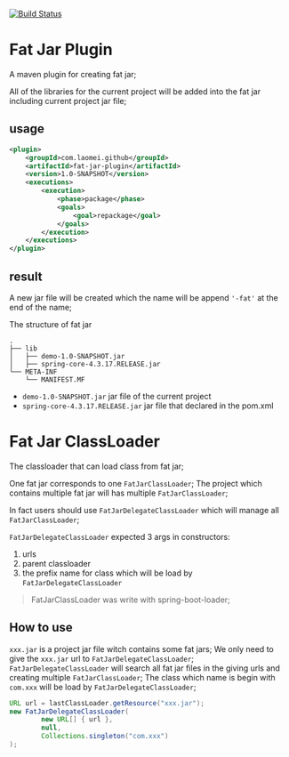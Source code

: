 [![Build Status](https://travis-ci.org/sweat123/fat-jar-isolation.svg?branch=master)](https://travis-ci.org/sweat123/fat-jar-isolation)

# Fat Jar Plugin

A maven plugin for creating fat jar; 

All of the libraries for the current project will be added into the fat jar including current project jar file;

## usage

```xml
<plugin>
    <groupId>com.laomei.github</groupId>
    <artifactId>fat-jar-plugin</artifactId>
    <version>1.0-SNAPSHOT</version>
    <executions>
        <execution>
            <phase>package</phase>
            <goals>
                <goal>repackage</goal>
            </goals>
        </execution>
    </executions>
</plugin>
```

## result

A new jar file will be created which the name will be append `'-fat'` at the end of the name;

The structure of fat jar

```text
.
├── lib
│   ├── demo-1.0-SNAPSHOT.jar
│   ├── spring-core-4.3.17.RELEASE.jar
└── META-INF
    └── MANIFEST.MF
```

- `demo-1.0-SNAPSHOT.jar` jar file of the current project
- `spring-core-4.3.17.RELEASE.jar` jar file that declared in the pom.xml

# Fat Jar ClassLoader

The classloader that can load class from fat jar;

One fat jar corresponds to one `FatJarClassLoader`; The project which contains multiple fat jar will has multiple `FatJarClassLoader`;

In fact users should use `FatJarDelegateClassLoader` which will manage all `FatJarClassLoader`;
 
`FatJarDelegateClassLoader` expected 3 args in constructors:
 
1. urls
2. parent classloader
3. the prefix name for class which will be load by `FatJarDelegateClassLoader`

>FatJarClassLoader was write with spring-boot-loader;

## How to use

`xxx.jar` is a project jar file witch contains some fat jars;
We only need to give the `xxx.jar` url to `FatJarDelegateClassLoader`; `FatJarDelegateClassLoader` will search all fat jar files in the giving urls and creating multiple `FatJarClassLoader`; The class which name is begin with `com.xxx` will be load by `FatJarDelegateClassLoader`;


```java
URL url = lastClassLoader.getResource("xxx.jar");
new FatJarDelegateClassLoader(
        new URL[] { url },
        null,
        Collections.singleton("com.xxx")
);
```
